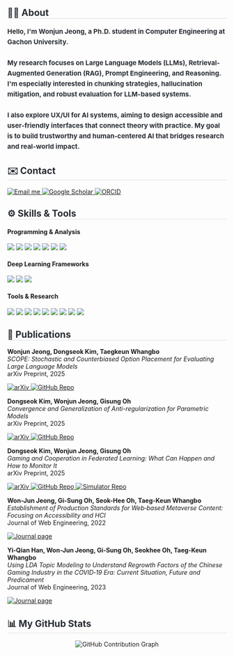 <!-- ============ ABOUT ============ -->
<div style="text-align: left;">
  <h2 style="border-bottom: 1px solid #d8dee4; color: #282d33;"> 🙋‍♂️ About </h2>
  <div style="font-weight: 700; font-size: 15px; text-align: left; color: #282d33; line-height: 1.6;">
    Hello, I'm <b>Wonjun Jeong</b>, a <b>Ph.D. student in Computer Engineering at Gachon University</b>.<br><br>
    My research focuses on <b>Large Language Models (LLMs)</b>, <b>Retrieval-Augmented Generation (RAG)</b>,
    <b>Prompt Engineering</b>, and <b>Reasoning</b>. I'm especially interested in <b>chunking strategies</b>,
    <b>hallucination mitigation</b>, and <b>robust evaluation</b> for LLM-based systems.<br><br>
    I also explore <b>UX/UI for AI systems</b>, aiming to design accessible and user‑friendly interfaces that connect theory with practice.  My goal is to build <b>trustworthy</b> and <b>human‑centered</b> AI that bridges research and real-world impact.
  </div>
</div>

<!-- ============ CONTACT (unchanged) ============ -->
<div style="text-align: left;">
  <h2 style="border-bottom: 1px solid #d8dee4; color: #282d33;"> ✉️ Contact </h2>
  <a href="mailto:tp04045@gachon.ac.kr">
    <img src="https://img.shields.io/badge/Gmail-EA4335?style=flat-square&logo=Gmail&logoColor=white" alt="Email me"/>
  </a>
  <a href="https://scholar.google.com/citations?user=QOt0-48AAAAJ">
    <img src="https://img.shields.io/badge/Google%20Scholar-4285F4?style=flat-square&logo=googlescholar&logoColor=white" alt="Google Scholar"/>
  </a>
  <a href="https://orcid.org/0009-0006-7853-4207">
    <img src="https://img.shields.io/badge/ORCID-A6CE39?style=flat-square&logo=orcid&logoColor=white" alt="ORCID"/>
  </a>
</div>

<!-- ============ TECH STACKS (updated) ============ -->
<!-- ============ SKILLS & TOOLS (updated & sorted) ============ -->
<div align="left">
  <h2 style="border-bottom:1px solid #d8dee4; color:#282d33;">⚙️ Skills & Tools</h2>
  
  <h4>Programming & Analysis</h4>
  <img src="https://img.shields.io/badge/Figma-F24E1E?style=flat-square&logo=figma&logoColor=white">
  <img src="https://img.shields.io/badge/NumPy-013243?style=flat-square&logo=numpy&logoColor=white">
  <img src="https://img.shields.io/badge/pandas-150458?style=flat-square&logo=pandas&logoColor=white">
  <img src="https://img.shields.io/badge/Python-3776AB?style=flat-square&logo=Python&logoColor=white">
  <img src="https://img.shields.io/badge/scikit--learn-F7931E?style=flat-square&logo=scikit-learn&logoColor=white">
  <img src="https://img.shields.io/badge/SciPy-8CAAE6?style=flat-square&logo=SciPy&logoColor=white">
  <img src="https://img.shields.io/badge/Unity-000000?style=flat-square&logo=unity&logoColor=white">

  <h4>Deep Learning Frameworks</h4>
  <img src="https://img.shields.io/badge/Keras-D00000?style=flat-square&logo=Keras&logoColor=white">
  <img src="https://img.shields.io/badge/PyTorch-EE4C2C?style=flat-square&logo=PyTorch&logoColor=white">
  <img src="https://img.shields.io/badge/TensorFlow-FF6F00?style=flat-square&logo=Tensorflow&logoColor=white">

  <h4>Tools & Research</h4>
  <img src="https://img.shields.io/badge/arXiv-B31B1B?style=flat-square&logo=arxiv&logoColor=white">
  <img src="https://img.shields.io/badge/Conda-44A833?style=flat-square&logo=anaconda&logoColor=white">
  <img src="https://img.shields.io/badge/Docker-2496ED?style=flat-square&logo=docker&logoColor=white">
  <img src="https://img.shields.io/badge/GitHub-181717?style=flat-square&logo=github&logoColor=white">
  <img src="https://img.shields.io/badge/GitHub%20Actions-2088FF?style=flat-square&logo=githubactions&logoColor=white">
  <img src="https://img.shields.io/badge/Google%20Colab-F9AB00?style=flat-square&logo=googlecolab&logoColor=white">
  <img src="https://img.shields.io/badge/Jupyter-F37626?style=flat-square&logo=jupyter&logoColor=white">
  <img src="https://img.shields.io/badge/LaTeX-008080?style=flat-square&logo=latex&logoColor=white">
  <img src="https://img.shields.io/badge/Overleaf-47A141?style=flat-square&logo=overleaf&logoColor=white">
</div>


<!-- ============ PUBLICATIONS (unchanged) ============ -->
<div style="text-align: left;">
  <h2 style="border-bottom: 1px solid #d8dee4; color: #282d33;"> 📄 Publications </h2>

  <!-- SCOPE -->
  <div align="left" style="margin-bottom: 15px;">
    <p><b>Wonjun Jeong, Dongseok Kim, Taegkeun Whangbo</b><br>
    <i>SCOPE: Stochastic and Counterbiased Option Placement for Evaluating Large Language Models</i><br>
    <span>arXiv Preprint, 2025</span></p>
    <a href="https://arxiv.org/abs/2507.18182">
      <img src="https://img.shields.io/badge/arXiv-B31B1B?style=flat-square&logo=arxiv&logoColor=white" alt="arXiv"/>
    </a>
    <a href="https://github.com/WonjunJeong97/SCOPE">
      <img src="https://img.shields.io/badge/%20Repository-181717?style=flat-square&logo=github&logoColor=white" alt="GitHub Repo"/>
    </a>
  </div>

  <!-- Anti-regularization -->
  <div align="left" style="margin-bottom: 15px;">
    <p><b>Dongseok Kim, Wonjun Jeong, Gisung Oh</b><br>
    <i>Convergence and Generalization of Anti-regularization for Parametric Models</i><br>
    <span>arXiv Preprint, 2025</span></p>
    <a href="https://arxiv.org/abs/2508.17412">
      <img src="https://img.shields.io/badge/arXiv-B31B1B?style=flat-square&logo=arxiv&logoColor=white" alt="arXiv"/>
    </a>
    <a href="https://github.com/AndrewKim1997/anti-regularization-parametric-models">
      <img src="https://img.shields.io/badge/%20Repository-181717?style=flat-square&logo=github&logoColor=white" alt="GitHub Repo"/>
    </a>
  </div>

  <!-- Gaming & Cooperation in FL -->
  <div align="left" style="margin-bottom: 15px;">
    <p><b>Dongseok Kim, Wonjun Jeong, Gisung Oh</b><br>
    <i>Gaming and Cooperation in Federated Learning: What Can Happen and How to Monitor It</i><br>
    <span>arXiv Preprint, 2025</span></p>
    <a href="https://arxiv.org/abs/2509.02391">
      <img src="https://img.shields.io/badge/arXiv-B31B1B?style=flat-square&logo=arxiv&logoColor=white" alt="arXiv"/>
    </a>
    <a href="https://github.com/AndrewKim1997/gcfl">
      <img src="https://img.shields.io/badge/%20Repository-181717?style=flat-square&logo=github&logoColor=white" alt="GitHub Repo"/>
    </a>
    <a href="https://github.com/AndrewKim1997/gcfl-sim">
      <img src="https://img.shields.io/badge/%20Repository-Simulator-181717?style=flat-square&logo=github&logoColor=white&colorA=181717" alt="Simulator Repo"/>
    </a>
  </div>

  <!-- Metaverse production standards -->
  <div align="left" style="margin-bottom: 15px;">
    <p><b>Won-Jun Jeong, Gi-Sung Oh, Seok-Hee Oh, Taeg-Keun Whangbo</b><br>
    <i>Establishment of Production Standards for Web‑based Metaverse Content: Focusing on Accessibility and HCI</i><br>
    <span>Journal of Web Engineering, 2022</span></p>
    <a href="https://journals.riverpublishers.com/index.php/JWE/article/view/18625">
      <img src="https://img.shields.io/badge/Journal%20of%20Web%20Engineering-1e3787?style=flat-square&logo=researchgate&logoColor=white" alt="Journal page"/>
    </a>
  </div>

  <!-- LDA topic modeling -->
  <div align="left" style="margin-bottom: 15px;">
    <p><b>Yi‑Qian Han, Won-Jun Jeong, Gi‑Sung Oh, Seokhee Oh, Taeg‑Keun Whangbo</b><br>
    <i>Using LDA Topic Modeling to Understand Regrowth Factors of the Chinese Gaming Industry in the COVID‑19 Era: Current Situation, Future and Predicament</i><br>
    <span>Journal of Web Engineering, 2023</span></p>
    <a href="https://journals.riverpublishers.com/index.php/JWE/article/view/18487">
      <img src="https://img.shields.io/badge/Journal%20of%20Web%20Engineering-1e3787?style=flat-square&logo=researchgate&logoColor=white" alt="Journal page"/>
    </a>
  </div>
</div>

<!-- ============ GITHUB STATS (unchanged) ============ -->
<div style="text-align: left;">
  <h2 style="border-bottom: 1px solid #d8dee4; color: #282d33;"> 📊 My GitHub Stats </h2>
  <div align="center">
    <img src="https://github-readme-activity-graph.vercel.app/graph?username=WonjunJeong97&theme=minimal" alt="GitHub Contribution Graph" />
  </div>
</div>
